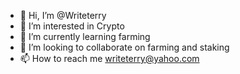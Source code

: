 - 👋 Hi, I’m @Writeterry
- 👀 I’m interested in Crypto 
- 🌱 I’m currently learning farming 
- 💞️ I’m looking to collaborate on farming and staking
- 📫 How to reach me writeterry@yahoo.com

<!---
Writeterry/Writeterry is a ✨ special ✨ repository because its `README.md` (this file) appears on your GitHub profile.
You can click the Preview link to take a look at your changes.
--->
